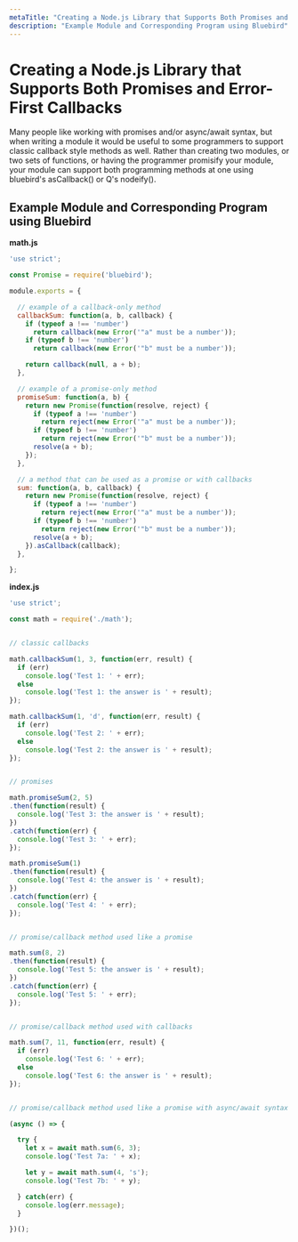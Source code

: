 ```yaml
---
metaTitle: "Creating a Node.js Library that Supports Both Promises and Error-First Callbacks"
description: "Example Module and Corresponding Program using Bluebird"
---
```


# Creating a Node.js Library that Supports Both Promises and Error-First Callbacks


Many people like working with promises and/or async/await syntax, but when writing a module it would be useful to some programmers to support classic callback style methods as well. Rather than creating two modules, or two sets of functions, or having the programmer promisify your module, your module can support both programming methods at one using bluebird's asCallback() or Q's nodeify().



## Example Module and Corresponding Program using Bluebird


**math.js**

```js
'use strict';

const Promise = require('bluebird');

module.exports = {

  // example of a callback-only method
  callbackSum: function(a, b, callback) {
    if (typeof a !== 'number')
      return callback(new Error('"a" must be a number'));
    if (typeof b !== 'number')
      return callback(new Error('"b" must be a number'));

    return callback(null, a + b);
  },

  // example of a promise-only method
  promiseSum: function(a, b) {
    return new Promise(function(resolve, reject) {
      if (typeof a !== 'number')
        return reject(new Error('"a" must be a number'));
      if (typeof b !== 'number')
        return reject(new Error('"b" must be a number'));
      resolve(a + b);
    });
  },

  // a method that can be used as a promise or with callbacks
  sum: function(a, b, callback) {
    return new Promise(function(resolve, reject) {
      if (typeof a !== 'number')
        return reject(new Error('"a" must be a number'));
      if (typeof b !== 'number')
        return reject(new Error('"b" must be a number'));
      resolve(a + b);
    }).asCallback(callback);
  },

};

```

**index.js**

```js
'use strict';

const math = require('./math');


// classic callbacks

math.callbackSum(1, 3, function(err, result) {
  if (err)
    console.log('Test 1: ' + err);
  else
    console.log('Test 1: the answer is ' + result);
});

math.callbackSum(1, 'd', function(err, result) {
  if (err)
    console.log('Test 2: ' + err);
  else
    console.log('Test 2: the answer is ' + result);
});


// promises

math.promiseSum(2, 5)
.then(function(result) {
  console.log('Test 3: the answer is ' + result);
})
.catch(function(err) {
  console.log('Test 3: ' + err);
});

math.promiseSum(1)
.then(function(result) {
  console.log('Test 4: the answer is ' + result);
})
.catch(function(err) {
  console.log('Test 4: ' + err);
});


// promise/callback method used like a promise

math.sum(8, 2)
.then(function(result) {
  console.log('Test 5: the answer is ' + result);
})
.catch(function(err) {
  console.log('Test 5: ' + err);
});


// promise/callback method used with callbacks

math.sum(7, 11, function(err, result) {
  if (err)
    console.log('Test 6: ' + err);
  else
    console.log('Test 6: the answer is ' + result);
});


// promise/callback method used like a promise with async/await syntax

(async () => {

  try {
    let x = await math.sum(6, 3);
    console.log('Test 7a: ' + x);

    let y = await math.sum(4, 's');
    console.log('Test 7b: ' + y);

  } catch(err) {
    console.log(err.message);
  }

})();

```

